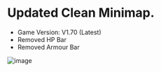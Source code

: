 # Updated Clean Minimap.

- Game Version: V1.70 (Latest)
- Removed HP Bar
- Removed Armour Bar

![image](https://github.com/user-attachments/assets/9e00f1d5-11ef-41af-8f5d-9f3155677c24)
